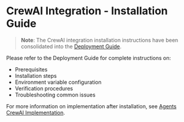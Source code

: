 # CrewAI Integration - Installation Guide

> **Note**: The CrewAI integration installation instructions have been consolidated into the [Deployment Guide](./deployment-guide.md#crewai-integration-installation).

Please refer to the Deployment Guide for complete instructions on:
- Prerequisites
- Installation steps
- Environment variable configuration
- Verification procedures
- Troubleshooting common issues

For more information on implementation after installation, see [Agents CrewAI Implementation](./agents-crewai-implementation.md).
